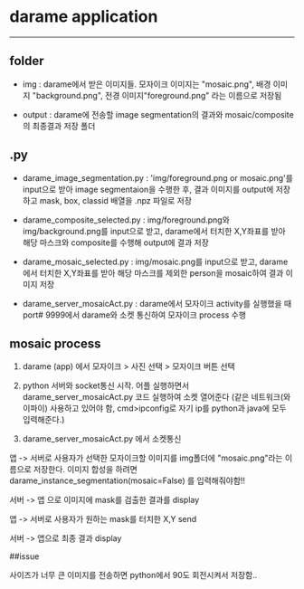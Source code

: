 # darame application
----

## folder

- img : darame에서 받은 이미지들. 모자이크 이미지는 "mosaic.png", 배경 이미지 "background.png", 전경 이미지"foreground.png" 라는 이름으로 저장됨

- output : darame에 전송할 image segmentation의 결과와 mosaic/composite의 최종결과 저장 폴더


## .py

- darame_image_segmentation.py : 'img/foreground.png or mosaic.png'를 input으로 받아 image segmentaion을 수행한 후, 결과 이미지를 output에 저장하고 mask, box, classid 배열을 .npz 파일로 저장

- darame_composite_selected.py : img/foreground.png와 img/background.png를 input으로 받고, darame에서 터치한 X,Y좌표를 받아 해당 마스크와 composite를 수행해 output에 결과 저장

- darame_mosaic_selected.py : img/mosaic.png를 input으로 받고, darame에서 터치한 X,Y좌표를 받아 해당 마스크를 제외한 person을 mosaic하여 결과 이미지 저장

- darame_server_mosaicAct.py : darame에서 모자이크 activity를 실행했을 때 port# 9999에서 darame와 소켓 통신하여 모자이크 process 수행

## mosaic process

1. darame (app) 에서 모자이크 > 사진 선택 > 모자이크 버튼 선택

2. python 서버와 socket통신 시작. 어플 실행하면서 darame_server_mosaicAct.py 코드 실행하여 소켓 열어준다 (같은 네트워크(와이파이) 사용하고 있어야 함, cmd>ipconfig로 자기 ip를 python과 java에 모두 입력해준다.)

3. darame_server_mosaicAct.py 에서 소켓통신
 
앱 -> 서버로 사용자가 선택한 모자이크할 이미지를 img폴더에 "mosaic.png"라는 이름으로 저장한다. 이미지 합성을 하려면 darame_instance_segmentation(mosaic=False) 를 입력해줘야함!!

서버 -> 앱 으로 이미지에 mask를 검출한 결과를 display

앱 -> 서버로 사용자가 원하는 mask를 터치한 X,Y send

서버 -> 앱으로 최종 결과 display

##issue

사이즈가 너무 큰 이미지를 전송하면 python에서 90도 회전시켜서 저장함..

 
